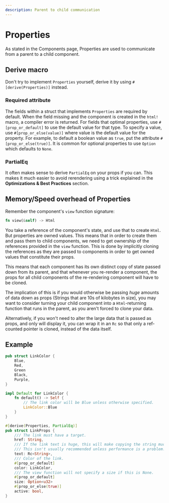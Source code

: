 ```yaml
---
description: Parent to child communication
---
```


# Properties

As stated in the Components page, Properties are used to communicate from a parent to a child component.

## Derive macro

Don't try to implement `Properties` yourself, derive it by using `#[derive(Properties)]` instead.

### Required attribute

The fields within a struct that implements `Properties` are required by default.  When the field missing and the component is created in the `html!` macro, a compiler error is returned. For fields that optimal properties, use `#[prop_or_default]` to use the default value for that type.  To specify a value, use `#[prop_or_else(value)]` where value is the default value for the property.  For example, to default a boolean value as `true`, put the attribute `#[prop_or_else(true)]`.  It is common for optional properties to use `Option` which defaults to `None`.

### PartialEq

It often makes sense to derive `PartialEq` on your props if you can. This makes it much easier to avoid rerendering using a trick explained in the **Optimizations & Best Practices** section.

## Memory/Speed overhead of Properties

Remember the component's `view` function signature:

```rust
fn view(&self) -> Html
```

You take a reference of the component's state, and use that to create `Html`. But properties are owned values. This means that in order to create them and pass them to child components, we need to get ownership of the references provided in the `view` function. This is done by implicitly cloning the references as they are passed to components in order to get owned values that constitute their props.

This means that each component has its own distinct copy of state passed down from its parent, and that whenever you re-render a component, the props for all child components of the re-rendering component will have to be cloned.

The implication of this is if you would otherwise be passing _huge_ amounts of data down as props \(Strings that are 10s of kilobytes in size\), you may want to consider turning your child component into a `Html`-returning function that runs in the parent, as you aren't forced to clone your data.

Alternatively, if you won't need to alter the large data that is passed as props, and only will display it, you can wrap it in an `Rc` so that only a ref-counted pointer is cloned, instead of the data itself.

## Example

```rust
pub struct LinkColor {
    Blue,
    Red,
    Green
    Black,
    Purple,
}

impl Default for LinkColor {
    fn default() -> Self {
        // The link color will be Blue unless otherwise specified.
        LinkColor::Blue
    }
}

#[derive(Properties, PartialEq)]
pub struct LinkProps {
    /// The link must have a target.
    href: String,
    /// If the link text is huge, this will make copying the string much cheaper.
    /// This isn't usually recommended unless performance is a problem.
    text: Rc<String>,
    /// Color of the link.
	#[prop_or_default]
    color: LinkColor,
    /// The view function will not specify a size if this is None.
	#[prop_or_default]
    size: Option<u32>
	#[prop_or_else(true)]
	active: bool,
}
```

